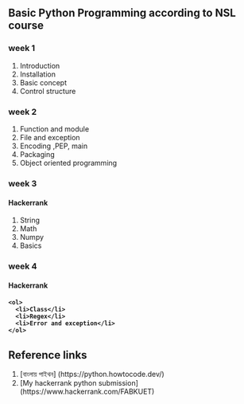 <h2>Basic Python Programming according to NSL course </h2>
  
<h3> week 1 </h3>
<ol>
      <li>Introduction</li>
      <li>Installation</li>
      <li>Basic concept</li>
      <li>Control structure</li>
</ol>
  
  

  <h3>week 2 </h3>
    <ol>
      <li>Function and module</li>
      <li>File and exception</li>
      <li>Encoding ,PEP, main</li>
      <li>Packaging</li>
      <li>Object oriented programming</li>
    </ol>

  

<h3>week 3 </h3>
  <h4>Hackerrank</h4>
    <ol>
      <li>String</li>
      <li>Math</li>
      <li>Numpy</li>
      <li>Basics</li>
    </ol>

<h3> week 4 </h3>

  <h4> Hackerrank <h4/>
  
    <ol>
      <li>Class</li>
      <li>Regex</li>
      <li>Error and exception</li>
    </ol>

  
 <h2> Reference links</h2>
 <ol type='1'>
  <li>[বাংলায় পাইথন] (https://python.howtocode.dev/)</li>
  <li>[My hackerrank python submission] (https://www.hackerrank.com/FABKUET)</li>
  
</ol>
